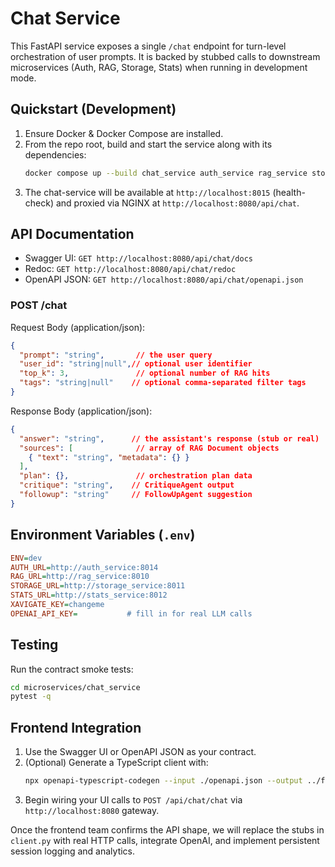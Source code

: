 # Chat Service

This FastAPI service exposes a single `/chat` endpoint for turn-level orchestration of user prompts.  It is backed by stubbed calls to downstream microservices (Auth, RAG, Storage, Stats) when running in development mode.

## Quickstart (Development)

1. Ensure Docker & Docker Compose are installed.
2. From the repo root, build and start the service along with its dependencies:
   ```bash
   docker compose up --build chat_service auth_service rag_service storage_service stats_service db_service nginx
   ```
3. The chat-service will be available at `http://localhost:8015` (health-check) and proxied via NGINX at `http://localhost:8080/api/chat`.

## API Documentation

- Swagger UI:  `GET http://localhost:8080/api/chat/docs`
- Redoc:       `GET http://localhost:8080/api/chat/redoc`
- OpenAPI JSON: `GET http://localhost:8080/api/chat/openapi.json`

### POST /chat

Request Body (application/json):
```json
{
  "prompt": "string",       // the user query
  "user_id": "string|null",// optional user identifier
  "top_k": 3,               // optional number of RAG hits
  "tags": "string|null"    // optional comma-separated filter tags
}
```

Response Body (application/json):
```json
{
  "answer": "string",      // the assistant's response (stub or real)
  "sources": [              // array of RAG Document objects
    { "text": "string", "metadata": {} }
  ],
  "plan": {},               // orchestration plan data
  "critique": "string",    // CritiqueAgent output
  "followup": "string"     // FollowUpAgent suggestion
}
```

## Environment Variables (`.env`)
```ini
ENV=dev
AUTH_URL=http://auth_service:8014
RAG_URL=http://rag_service:8010
STORAGE_URL=http://storage_service:8011
STATS_URL=http://stats_service:8012
XAVIGATE_KEY=changeme
OPENAI_API_KEY=           # fill in for real LLM calls
```

## Testing

Run the contract smoke tests:
```bash
cd microservices/chat_service
pytest -q
```

## Frontend Integration

1. Use the Swagger UI or OpenAPI JSON as your contract.
2. (Optional) Generate a TypeScript client with:
   ```bash
   npx openapi-typescript-codegen --input ./openapi.json --output ../frontend/src/api/chat --client axios
   ```
3. Begin wiring your UI calls to `POST /api/chat/chat` via `http://localhost:8080` gateway.

Once the frontend team confirms the API shape, we will replace the stubs in `client.py` with real HTTP calls, integrate OpenAI, and implement persistent session logging and analytics.